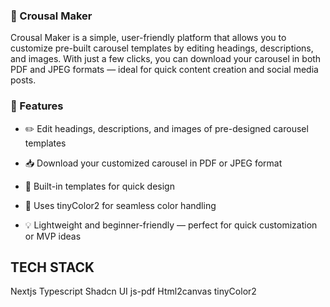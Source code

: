 ### 🎠 Crousal Maker
Crousal Maker is a simple, user-friendly platform that allows you to customize pre-built carousel templates by editing headings, descriptions, and images. With just a few clicks, you can download your carousel in both PDF and JPEG formats — ideal for quick content creation and social media posts.

### 🚀 Features
- ✏️ Edit headings, descriptions, and images of pre-designed carousel templates

- 📥 Download your customized carousel in PDF or JPEG format

- 🧩 Built-in templates for quick design

- 🌈 Uses tinyColor2 for seamless color handling

- 💡 Lightweight and beginner-friendly — perfect for quick customization or MVP ideas

## TECH STACK

Nextjs
Typescript
Shadcn UI
js-pdf
Html2canvas
tinyColor2

